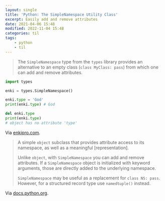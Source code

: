 ```yaml
---
layout: single
title: 'Python: The SimpleNamespace Utility Class'
excerpt: Easily add and remove attributes
date: 2021-04-06 15:48
modified: 2022-11-04 15:48
categories: til
tags:
    - python
    - til
---
```


> The `SimpleNamespace` type from the `types` library provides an alternative to an empty class
> (`class MyClass: pass`) from which one can add and remove attributes.

```python
import types

enki = types.SimpleNamespace()

enki.type = 'God'
print(enki.type) # God

del enki.type
print(enki.type)
# object has no attribute 'type'
```

Via [enkipro.com](https://app.enkipro.com/public/insight/56cf076ee4eff806006ee822).

> A simple `object` subclass that provides attribute access to its namespace, as well as a meaningful [representation].
>
> Unlike `object`, with `SimpleNamespace` you can add and remove attributes.
> If a `SimpleNamespace` object is initialized with keyword arguments,
> those are directly added to the underlying namespace.
>
> `SimpleNamespace` may be useful as a replacement for `class NS: pass`.
> However, for a structured record type use `namedtuple()` instead.

Via [docs.python.org](https://docs.python.org/3.5/library/types.html#additional-utility-classes-and-functions).
